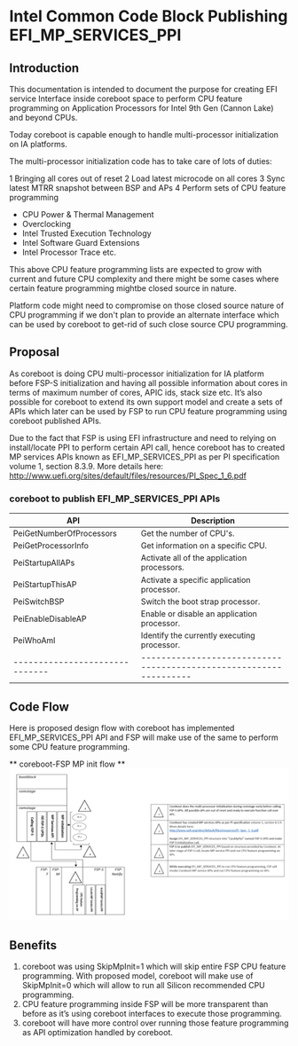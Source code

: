 # Intel Common Code Block Publishing EFI_MP_SERVICES_PPI

## Introduction

This documentation is intended to document the purpose for creating EFI service
Interface inside coreboot space to perform CPU feature programming on Application
Processors for Intel 9th Gen (Cannon Lake) and beyond CPUs.

Today coreboot is capable enough to handle multi-processor initialization on IA platforms.

The multi-processor initialization code has to take care of lots of duties:

1 Bringing all cores out of reset
2 Load latest microcode on all cores
3 Sync latest MTRR snapshot between BSP and APs
4 Perform sets of CPU feature programming
  * CPU Power & Thermal Management
  * Overclocking
  * Intel Trusted Execution Technology
  * Intel Software Guard Extensions
  * Intel Processor Trace etc.

This above CPU feature programming lists are expected to grow with current and future
CPU complexity and there might be some cases where certain feature programming mightbe
closed source in nature.

Platform code might need to compromise on those closed source nature of CPU programming
if we don't plan to provide an alternate interface which can be used by coreboot to
get-rid of such close source CPU programming.

## Proposal

As coreboot is doing CPU multi-processor initialization for IA platform before FSP-S
initialization and having all possible information about cores in terms of maximum number
of cores, APIC ids, stack size etc. It’s also possible for coreboot to extend its own
support model and create a sets of APIs which later can be used by FSP to run CPU feature
programming using coreboot published APIs.

Due to the fact that FSP is using EFI infrastructure and need to relying on install/locate
PPI to perform certain API call, hence coreboot has to created MP services APIs known as
EFI_MP_SERVICES_PPI as per PI specification volume 1, section 8.3.9.
More details here: http://www.uefi.org/sites/default/files/resources/PI_Spec_1_6.pdf

### coreboot to publish EFI_MP_SERVICES_PPI APIs
| API                          | Description                                                      |
|------------------------------|------------------------------------------------------------------|
| PeiGetNumberOfProcessors     | Get the number of CPU's.                                         |
| PeiGetProcessorInfo          | Get information on a specific CPU.                               |
| PeiStartupAllAPs             | Activate all of the application processors.                      |
| PeiStartupThisAP             | Activate a specific application processor.                       |
| PeiSwitchBSP                 | Switch the boot strap processor.                                 |
| PeiEnableDisableAP           | Enable or disable an application processor.                      |
| PeiWhoAmI                    | Identify the currently executing processor.                      |
|------------------------------|------------------------------------------------------------------|


## Code Flow

Here is proposed design flow with coreboot has implemented EFI_MP_SERVICES_PPI API and FSP will make
use of the same to perform some CPU feature programming.

** coreboot-FSP MP init flow **
![alt text][coreboot_publish_mp_service_api]

[coreboot_publish_mp_service_api]: coreboot_publish_mp_service_api.png "coreboot-fsp mp init flow"

## Benefits
1. coreboot was using SkipMpInit=1 which will skip entire FSP CPU feature programming.
With proposed model, coreboot will make use of SkipMpInit=0 which will allow to run all
Silicon recommended CPU programming.
2. CPU feature programming inside FSP will be more transparent than before as it’s using
coreboot interfaces to execute those programming.
3. coreboot will have more control over running those feature programming as API optimization
handled by coreboot.
